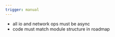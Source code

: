 ```yaml
---
trigger: manual
---
```


- all io and network ops must be async
- code must match module structure in roadmap
